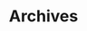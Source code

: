 ---
title: "Archives"
layout: "archives"
slug: "archives"
hidden: true
sitemap:
    disable: true

menu:
    main:
        weight: 20
        params: 
            icon: archives
---
